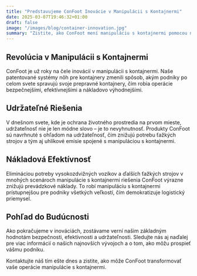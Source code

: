 ```yaml
---
title: "Predstavujeme ConFoot Inovácie v Manipulácii s Kontajnermi"
date: 2025-03-07T19:46:32+01:00
draft: false
image: "/images/blog/container-innovation.jpg"
summary: "Zistite, ako ConFoot mení manipuláciu s kontajnermi pomocou našich najnovších inovácií a udržateľných riešení."
---
```


## Revolúcia v Manipulácii s Kontajnermi

ConFoot je už roky na čele inovácií v manipulácii s kontajnermi. Naše patentované systémy nôh pre kontajnery zmenili spôsob, akým podniky po celom svete spravujú svoje prepravné kontajnery, čím robia operácie bezpečnejšími, efektívnejšími a nákladovo výhodnejšími.

## Udržateľné Riešenia

V dnešnom svete, kde je ochrana životného prostredia na prvom mieste, udržateľnosť nie je len módne slovo – je to nevyhnutnosť. Produkty ConFoot sú navrhnuté s ohľadom na udržateľnosť, čím znižujú potrebu ťažkých strojov a tým aj uhlíkové emisie spojené s manipuláciou s kontajnermi.

## Nákladová Efektívnosť

Elimináciou potreby vysokozdvižných vozíkov a ďalších ťažkých strojov v mnohých scenároch manipulácie s kontajnermi riešenia ConFoot výrazne znižujú prevádzkové náklady. To robí manipuláciu s kontajnermi prístupnejšou pre podniky všetkých veľkostí, čím demokratizuje logistický priemysel.

## Pohľad do Budúcnosti

Ako pokračujeme v inováciách, zostávame verní našim základným hodnotám bezpečnosti, efektívnosti a udržateľnosti. Sledujte nás aj naďalej pre viac informácií o našich najnovších vývojoch a o tom, ako môžu prospieť vášmu podniku.

Kontaktujte náš tím ešte dnes a zistite, ako môže ConFoot transformovať vaše operácie manipulácie s kontajnermi.
